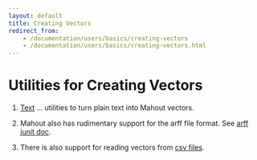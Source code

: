 ```yaml
---
layout: default
title: Creating Vectors
redirect_from:
    - /documentation/users/basics/creating-vectors
    - /documentation/users/basics/creating-vectors.html
---
```



<a name="CreatingVectors-UtilitiesforCreatingVectors"></a>
# Utilities for Creating Vectors

1. [Text](creating-vectors-from-text.html) ... utilities to turn plain text into Mahout vectors.

1. Mahout also has rudimentary support for the arff file format. See [arff junit doc](https://builds.apache.org/job/Mahout-Quality/ws/trunk/integration/target/site/apidocs/org/apache/mahout/utils/vectors/arff/package-summary.html).

1. There is also support for reading vectors from [csv files](https://builds.apache.org/job/Mahout-Quality/ws/trunk/integration/target/site/apidocs/org/apache/mahout/utils/vectors/csv/package-summary.html).
